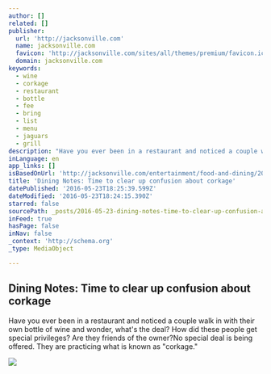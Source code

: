 ```yaml
---
author: []
related: []
publisher:
  url: 'http://jacksonville.com'
  name: jacksonville.com
  favicon: 'http://jacksonville.com/sites/all/themes/premium/favicon.ico'
  domain: jacksonville.com
keywords:
  - wine
  - corkage
  - restaurant
  - bottle
  - fee
  - bring
  - list
  - menu
  - jaguars
  - grill
description: "Have you ever been in a restaurant and noticed a couple walk in with their own bottle of wine and wonder, what's the deal? How did these people get special privileges? Are they friends of the owner?No special deal is being offered. They are practicing what is known as \"corkage.\""
inLanguage: en
app_links: []
isBasedOnUrl: 'http://jacksonville.com/entertainment/food-and-dining/2016-05-20/story/dining-notes-time-clear-confusion-about-corkage#'
title: 'Dining Notes: Time to clear up confusion about corkage'
datePublished: '2016-05-23T18:25:39.599Z'
dateModified: '2016-05-23T18:24:15.390Z'
starred: false
sourcePath: _posts/2016-05-23-dining-notes-time-to-clear-up-confusion-about-corkage.md
inFeed: true
hasPage: false
inNav: false
_context: 'http://schema.org'
_type: MediaObject

---
```

<article style=""><h1>Dining Notes: Time to clear up confusion about corkage</h1><p>Have you ever been in a restaurant and noticed a couple walk in with their own bottle of wine and wonder, what's the deal? How did these people get special privileges? Are they friends of the owner?No special deal is being offered. They are practicing what is known as "corkage."</p><img src="http://jacksonville.com/sites/default/files/wine0520.jpg" /></article>